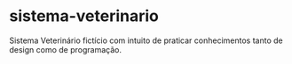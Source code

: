# sistema-veterinario
Sistema Veterinário fictício com intuito de praticar conhecimentos tanto de design como de programação.
